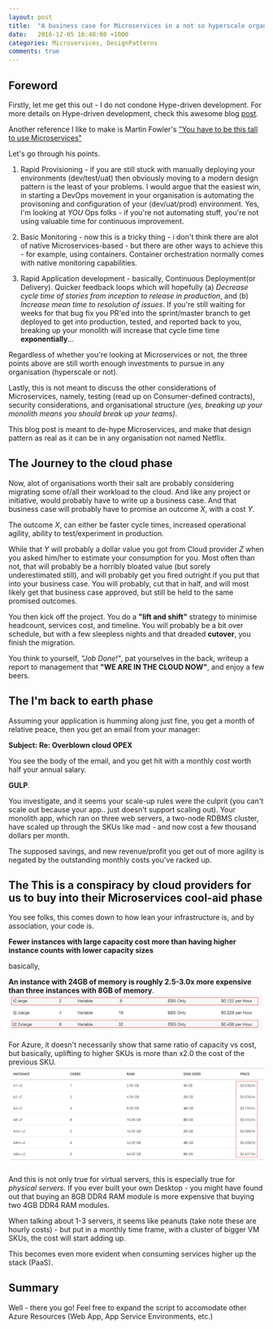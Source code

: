 ```yaml
---
layout: post
title:  "A business case for Microservices in a not so hyperscale organization"
date:   2016-12-05 16:48:00 +1000
categories: Microservices, DesignPatterns
comments: true
---
```



Foreword
---------------------
Firstly, let me get this out - I do not condone Hype-driven development. For more details on Hype-driven development, check this awesome blog [post](https://blog.daftcode.pl/hype-driven-development-3469fc2e9b22?gi=441af6f2a370).

Another reference I like to make is Martin Fowler's ["You have to be this tall to use Microservices"](http://martinfowler.com/bliki/MicroservicePrerequisites.html)

Let's go through his points.

1. Rapid Provisioning - if you are still stuck with manually deploying your environments (dev/test/uat) then obviously moving to a modern design pattern is the least of your problems. 
I would argue that the easiest win, in starting a DevOps movement in your organisation is automating the provisoning and configuration of your (dev/uat/prod) environment.
Yes, I'm looking at *YOU* Ops folks - if you're not automating stuff, you're not using valuable time for continuous improvement.

2. Basic Monitoring - now this is a tricky thing - i don't think there are alot of native Microservices-based - but there are other ways to achieve this - for example, using containers. 
Container orchestration normally comes with native monitoring capabilities.

3. Rapid Application development - basically, Continuous Deployment(or Delivery). Quicker feedback loops which will
hopefully (a) *Decrease cycle time of stories from inception to release in production*, and (b) *Increase mean time to resolution of issues*.
If you're still waiting for weeks for that bug fix you PR'ed into the sprint/master branch to get deployed to get into production, tested, and reported back to you, 
breaking up your monolith will increase that cycle time time **exponentially**...

Regardless of whether you're looking at Microservices or not, the three points above are still worth enough investments to pursue in any organisation (hyperscale or not).

Lastly, this is not meant to discuss the other considerations of Microservices, namely, testing (read up on Consumer-defined contracts), 
security considerations, and organisational structure *(yes, breaking up your monolith means you should break up your teams)*.

This blog post is meant to de-hype Microservices, and make that design pattern as real as it can be in any organisation not named Netflix.


The **Journey to the cloud** phase
---------------------
Now, alot of organisations worth their salt are probably considering migrating some of/all their workload to the cloud. And like any project or initiative, would probably have to write up a business case.
And that business case will probably have to promise an outcome *X*, with a cost *Y*.

The outcome *X*, can either be faster cycle times, increased operational agility, ability to test/experiment in production.

While that *Y* will probably a dollar value you got from Cloud provider *Z* when you asked him/her to estimate your consumption for you.
Most often than not, that will probably be a horribly bloated value (but sorely underestimated still), and will probably get you fired outright if you put that into your business case.
You will probably, cut that in half, and will most likely get that business case approved, but still be held to the same promised outcomes.

You then kick off the project. You do a **"lift and shift"** strategy to minimise headcount, services cost, and timeline.
You will probably be a bit over schedule, but with a few sleepless nights and that dreaded **cutover**, you finish the migration.

You think to yourself, *"Job Done!"*, pat yourselves in the back, writeup a report to management that **"WE ARE IN THE CLOUD NOW"**, and enjoy a few beers.


The **I'm back to earth** phase
---------------------
Assuming your application is humming along just fine, you get a month of relative peace, then you get an email from your manager:

**Subject: Re: Overblown cloud OPEX**

You see the body of the email, and you get hit with a monthly cost worth half your annual salary.

**GULP**. 

You investigate, and it seems your scale-up rules were the culprit (you can't scale out because your app.. just doesn't support scaling out). 
Your monolith app, which ran on three web servers, a two-node RDBMS cluster, have scaled up through the SKUs like mad - and now cost a few thousand dollars per month.

The supposed savings, and new revenue/profit you get out of more agility is negated by the outstanding monthly costs you've racked up.



The **This is a conspiracy by cloud providers for us to buy into their Microservices cool-aid** phase
---------------------
You see folks, this comes down to how lean your infrastructure is, and by association, your code is.

**Fewer instances with large capacity cost more than having higher instance counts with lower capacity sizes**

basically,

**An instance  with 24GB of memory is roughly 2.5-3.0x more expensive than three instances with 8GB of memory**.
![VMSizeAWS](/assets/vmsize0.png)

For Azure, it doesn't necessarily show that same ratio of capacity vs cost, but basically, uplifting to higher SKUs is more than x2.0 the cost of the previous SKU.
![VMSizeAz](/assets/vmsize1.png)


And this is not only true for virtual servers, this is especially true for *physical servers*. 
If you ever built your own Desktop - you might have found out that buying an 8GB DDR4 RAM module is more expensive that buying two 4GB DDR4 RAM modules.

When talking about 1-3 servers, it seems like peanuts (take note these are hourly costs) - but put in a monthly time frame, with a cluster of bigger VM SKUs, the cost will start adding up.

This becomes even more evident when consuming services higher up the stack (PaaS).



Summary
---------------------

Well - there you go! Feel free to expand the script to accomodate other Azure Resources (Web App, App Service Environments, etc.)